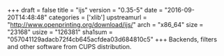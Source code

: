 +++
draft = false
title = "ijs"
version = "0.35-5"
date = "2016-09-20T14:48:48"
categories = ['xlib']
upstreamurl = "http://www.openprinting.org/download/ijs/"
arch = "x86_64"
size = "23168"
usize = "126381"
sha1sum = "057041129adacb72f4cb645acfdea03d684810c5"
+++
Backends, filters and other software from CUPS distribution.